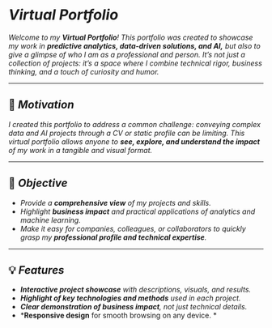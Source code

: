 # *Virtual Portfolio*

*Welcome to my **Virtual Portfolio**! This portfolio was created to showcase my work in **predictive analytics, data-driven solutions, and AI,** but also to give a glimpse of who I am as a professional and person. It’s not just a collection of projects: it’s a space where I combine technical rigor, business thinking, and a touch of curiosity and humor.*

---

## 📌 *Motivation*

*I created this portfolio to address a common challenge: conveying complex data and AI projects through a CV or static profile can be limiting. This virtual portfolio allows anyone to **see, explore, and understand the impact** of my work in a tangible and visual format.*

---

## 🎯 *Objective*

- *Provide a **comprehensive view** of my projects and skills.*  
- *Highlight **business impact** and practical applications of analytics and machine learning.*  
- *Make it easy for companies, colleagues, or collaborators to quickly grasp my **professional profile and technical expertise**.*  

---

## 💡 *Features*

- ***Interactive project showcase** with descriptions, visuals, and results.*  
- ***Highlight of key technologies and methods** used in each project.*  
- ***Clear demonstration of business impact**, not just technical details.*  
- ***Responsive design** for smooth browsing on any device. * 
